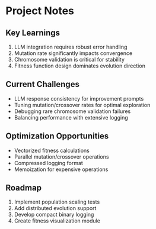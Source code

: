 
# Project Notes

## Key Learnings
1. LLM integration requires robust error handling
2. Mutation rate significantly impacts convergence
3. Chromosome validation is critical for stability
4. Fitness function design dominates evolution direction

## Current Challenges
- LLM response consistency for improvement prompts
- Tuning mutation/crossover rates for optimal exploration
- Debugging rare chromosome validation failures
- Balancing performance with extensive logging

## Optimization Opportunities
- Vectorized fitness calculations
- Parallel mutation/crossover operations
- Compressed logging format
- Memoization for expensive operations

## Roadmap
1. Implement population scaling tests
2. Add distributed evolution support
3. Develop compact binary logging
4. Create fitness visualization module
